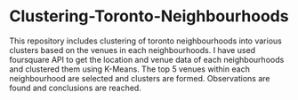 # Clustering-Toronto-Neighbourhoods
This repository includes clustering of toronto neighbourhoods into various clusters based on the venues in each neighbourhoods.
I have used foursquare API to get the location and venue data of each neighbourhoods and clustered them using K-Means.
The top 5 venues within each neighbourhood are selected and clusters are formed.
Observations are found and conclusions are reached.

